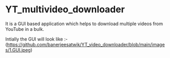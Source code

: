 # YT_multivideo_downloader
It is a GUI based application which helps to download multiple videos from YouTube in a bulk.

Intially the GUI will look like :- 
(https://github.com/banerjeesatwik/YT_video_downloader/blob/main/images/1.GUI.jpeg)
